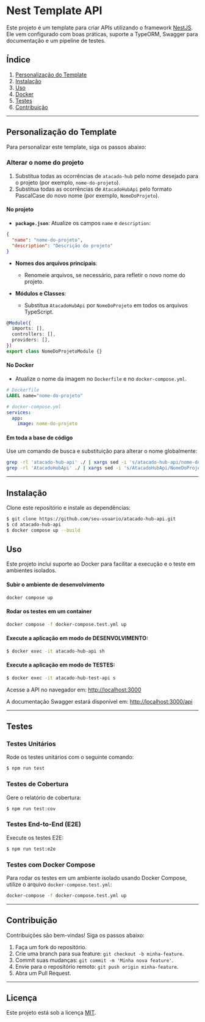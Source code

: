 # Nest Template API

Este projeto é um template para criar APIs utilizando o framework [NestJS](https://nestjs.com/). Ele vem configurado com boas práticas, suporte a TypeORM, Swagger para documentação e um pipeline de testes.

## Índice

1. [Personalização do Template](#personalizacao-do-template)
2. [Instalação](#instalacao)
3. [Uso](#uso)
4. [Docker](#docker)
5. [Testes](#testes)
6. [Contribuição](#contribuicao)

---

## Personalização do Template

Para personalizar este template, siga os passos abaixo:

### Alterar o nome do projeto

1. Substitua todas as ocorrências de `atacado-hub` pelo nome desejado para o projeto (por exemplo, `nome-do-projeto`).
2. Substitua todas as ocorrências de `AtacadoHubApi` pelo formato PascalCase do novo nome (por exemplo, `NomeDoProjeto`).

#### No projeto

- **`package.json`**: Atualize os campos `name` e `description`:

```json
{
  "name": "nome-do-projeto",
  "description": "Descrição do projeto"
}
```

- **Nomes dos arquivos principais**:
  - Renomeie arquivos, se necessário, para refletir o novo nome do projeto.

- **Módulos e Classes**:
  - Substitua `AtacadoHubApi` por `NomeDoProjeto` em todos os arquivos TypeScript.

```typescript
@Module({
  imports: [],
  controllers: [],
  providers: [],
})
export class NomeDoProjetoModule {}
```

#### No Docker

- Atualize o nome da imagem no `Dockerfile` e no `docker-compose.yml`.

```dockerfile
# Dockerfile
LABEL name="nome-do-projeto"
```

```yaml
# docker-compose.yml
services:
  app:
    image: nome-do-projeto
```

#### Em toda a base de código

Use um comando de busca e substituição para alterar o nome globalmente:

```bash
grep -rl 'atacado-hub-api' ./ | xargs sed -i 's/atacado-hub-api/nome-do-projeto/g'
grep -rl 'AtacadoHubApi' ./ | xargs sed -i 's/AtacadoHubApi/NomeDoProjeto/g'
```

---

## Instalação

Clone este repositório e instale as dependências:

```bash
$ git clone https://github.com/seu-usuario/atacado-hub-api.git
$ cd atacado-hub-api
$ docker compose up --build
```

## Uso

Este projeto inclui suporte ao Docker para facilitar a execução e o teste em ambientes isolados.

#### Subir o ambiente de desenvolvimento

```bash
docker compose up
```

#### Rodar os testes em um container

```bash
docker compose -f docker-compose.test.yml up
```

#### Execute a aplicação em modo de DESENVOLVIMENTO:

```bash
$ docker exec -it atacado-hub-api sh
```

#### Execute a aplicação em modo de TESTES:

```bash
$ docker exec -it atacado-hub-test-api s
```

Acesse a API no navegador em: [http://localhost:3000](http://localhost:3000)

A documentação Swagger estará disponível em: [http://localhost:3000/api](http://localhost:3000/api)

---
## Testes

### Testes Unitários

Rode os testes unitários com o seguinte comando:

```bash
$ npm run test
```

### Testes de Cobertura

Gere o relatório de cobertura:

```bash
$ npm run test:cov
```

### Testes End-to-End (E2E)

Execute os testes E2E:

```bash
$ npm run test:e2e
```

### Testes com Docker Compose

Para rodar os testes em um ambiente isolado usando Docker Compose, utilize o arquivo `docker-compose.test.yml`:

```bash
docker-compose -f docker-compose.test.yml up
```

---

## Contribuição

Contribuições são bem-vindas! Siga os passos abaixo:

1. Faça um fork do repositório.
2. Crie uma branch para sua feature: `git checkout -b minha-feature`.
3. Commit suas mudanças: `git commit -m 'Minha nova feature'`.
4. Envie para o repositório remoto: `git push origin minha-feature`.
5. Abra um Pull Request.

---

## Licença

Este projeto está sob a licença [MIT](LICENSE).

